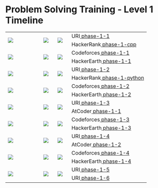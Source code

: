 # Problem Solving Training - Level 1 Timeline

<table>
    <tbody>
        <tr>
<td align="left" width="25%" rowspan=2><img src="https://github.com/cs-MohamedAyman/cs-MohamedAyman/blob/main/100-days/day-01-10.jpg"></img></td>
<td width="10%" rowspan=2><img src="https://github.com/cs-MohamedAyman/Problem-Solving-Training/blob/master/online-judges-logos/uri.jpg"></img></td>
<td width="10%" rowspan=2><img src="https://github.com/cs-MohamedAyman/Problem-Solving-Training/blob/master/online-judges-logos/hackerrank.jpg"></img></td>
<td align="left">URI<a href="https://github.com/cs-MohamedAyman/Problem-Solving-Training/tree/master/level-1/uri/phase-1-1"> phase-1-1</a></td>
        </tr>
        <tr>
<td align="left">HackerRank<a href="https://github.com/cs-MohamedAyman/Problem-Solving-Training/tree/master/level-1/hackerrank/phase-1-cpp"> phase-1-cpp</a></td>
        </tr>
        <tr>
<td align="left" width="25%" rowspan=2><img src="https://github.com/cs-MohamedAyman/cs-MohamedAyman/blob/main/100-days/day-11-20.jpg"></img></td>
<td width="10%" rowspan=2><img src="https://github.com/cs-MohamedAyman/Problem-Solving-Training/blob/master/online-judges-logos/codeforces.jpg"></img></td>
<td width="10%" rowspan=2><img src="https://github.com/cs-MohamedAyman/Problem-Solving-Training/blob/master/online-judges-logos/hackerearth.jpg"></img></td>
<td align="left">Codeforces<a href="https://github.com/cs-MohamedAyman/Problem-Solving-Training/tree/master/level-1/codeforces/phase-1-1"> phase-1-1</a></td>
        </tr>
        <tr>
<td align="left">HackerEarth<a href="https://github.com/cs-MohamedAyman/Problem-Solving-Training/tree/master/level-1/hackerearth/phase-1-1"> phase-1-1</a></td>
        </tr>
        <tr>
<td align="left" width="25%" rowspan=2><img src="https://github.com/cs-MohamedAyman/cs-MohamedAyman/blob/main/100-days/day-21-30.jpg"></img></td>
<td width="10%" rowspan=2><img src="https://github.com/cs-MohamedAyman/Problem-Solving-Training/blob/master/online-judges-logos/uri.jpg"></img></td>
<td width="10%" rowspan=2><img src="https://github.com/cs-MohamedAyman/Problem-Solving-Training/blob/master/online-judges-logos/hackerrank.jpg"></img></td>
<td align="left">URI<a href="https://github.com/cs-MohamedAyman/Problem-Solving-Training/tree/master/level-1/uri/phase-1-2"> phase-1-2</a></td>
        </tr>
        <tr>
<td align="left">HackerRank<a href="https://github.com/cs-MohamedAyman/Problem-Solving-Training/tree/master/level-1/hackerrank/phase-1-python"> phase-1-python</a></td>
        </tr>
        <tr>
<td align="left" width="25%" rowspan=2><img src="https://github.com/cs-MohamedAyman/cs-MohamedAyman/blob/main/100-days/day-31-40.jpg"></img></td>
<td width="10%" rowspan=2><img src="https://github.com/cs-MohamedAyman/Problem-Solving-Training/blob/master/online-judges-logos/codeforces.jpg"></img></td>
<td width="10%" rowspan=2><img src="https://github.com/cs-MohamedAyman/Problem-Solving-Training/blob/master/online-judges-logos/hackerearth.jpg"></img></td>
<td align="left">Codeforces<a href="https://github.com/cs-MohamedAyman/Problem-Solving-Training/tree/master/level-1/codeforces/phase-1-2"> phase-1-2</a></td>
        </tr>
        <tr>
<td align="left">HackerEarth<a href="https://github.com/cs-MohamedAyman/Problem-Solving-Training/tree/master/level-1/hackerearth/phase-1-2"> phase-1-2</a></td>
        </tr>
        <tr>
<td align="left" width="25%" rowspan=2><img src="https://github.com/cs-MohamedAyman/cs-MohamedAyman/blob/main/100-days/day-41-50.jpg"></img></td>
<td width="10%" rowspan=2><img src="https://github.com/cs-MohamedAyman/Problem-Solving-Training/blob/master/online-judges-logos/uri.jpg"></img></td>
<td width="10%" rowspan=2><img src="https://github.com/cs-MohamedAyman/Problem-Solving-Training/blob/master/online-judges-logos/atcoder.jpg"></img></td>
<td align="left">URI<a href="https://github.com/cs-MohamedAyman/Problem-Solving-Training/tree/master/level-1/uri/phase-1-3"> phase-1-3</a></td>
        </tr>
        <tr>
<td align="left">AtCoder<a href="https://github.com/cs-MohamedAyman/Problem-Solving-Training/tree/master/level-1/atcoder/phase-1-1"> phase-1-1</a></td>
        </tr>
        <tr>
<td align="left" width="25%" rowspan=2><img src="https://github.com/cs-MohamedAyman/cs-MohamedAyman/blob/main/100-days/day-51-60.jpg"></img></td>
<td width="10%" rowspan=2><img src="https://github.com/cs-MohamedAyman/Problem-Solving-Training/blob/master/online-judges-logos/codeforces.jpg"></img></td>
<td width="10%" rowspan=2><img src="https://github.com/cs-MohamedAyman/Problem-Solving-Training/blob/master/online-judges-logos/hackerearth.jpg"></img></td>
<td align="left">Codeforces<a href="https://github.com/cs-MohamedAyman/Problem-Solving-Training/tree/master/level-1/codeforces/phase-1-3"> phase-1-3</a></td>
        </tr>
        <tr>
<td align="left">HackerEarth<a href="https://github.com/cs-MohamedAyman/Problem-Solving-Training/tree/master/level-1/hackerearth/phase-1-3"> phase-1-3</a></td>
        </tr>
        <tr>
<td align="left" width="25%" rowspan=2><img src="https://github.com/cs-MohamedAyman/cs-MohamedAyman/blob/main/100-days/day-61-70.jpg"></img></td>
<td width="10%" rowspan=2><img src="https://github.com/cs-MohamedAyman/Problem-Solving-Training/blob/master/online-judges-logos/uri.jpg"></img></td>
<td width="10%" rowspan=2><img src="https://github.com/cs-MohamedAyman/Problem-Solving-Training/blob/master/online-judges-logos/atcoder.jpg"></img></td>
<td align="left">URI<a href="https://github.com/cs-MohamedAyman/Problem-Solving-Training/tree/master/level-1/uri/phase-1-4"> phase-1-4</a></td>
        </tr>
        <tr>
<td align="left">AtCoder<a href="https://github.com/cs-MohamedAyman/Problem-Solving-Training/tree/master/level-1/atcoder/phase-1-2"> phase-1-2</a></td>
        </tr>
        <tr>
<td align="left" width="25%" rowspan=2><img src="https://github.com/cs-MohamedAyman/cs-MohamedAyman/blob/main/100-days/day-71-80.jpg"></img></td>
<td width="10%" rowspan=2><img src="https://github.com/cs-MohamedAyman/Problem-Solving-Training/blob/master/online-judges-logos/codeforces.jpg"></img></td>
<td width="10%" rowspan=2><img src="https://github.com/cs-MohamedAyman/Problem-Solving-Training/blob/master/online-judges-logos/hackerearth.jpg"></img></td>
<td align="left">Codeforces<a href="https://github.com/cs-MohamedAyman/Problem-Solving-Training/tree/master/level-1/codeforces/phase-1-4"> phase-1-4</a></td>
        </tr>
        <tr>
<td align="left">HackerEarth<a href="https://github.com/cs-MohamedAyman/Problem-Solving-Training/tree/master/level-1/hackerearth/phase-1-4"> phase-1-4</a></td>
        </tr>
        <tr>
<td align="left" width="25%" rowspan=2><img src="https://github.com/cs-MohamedAyman/cs-MohamedAyman/blob/main/100-days/day-81-90.jpg"></img></td>
<td width="10%" rowspan=2><img src="https://github.com/cs-MohamedAyman/Problem-Solving-Training/blob/master/online-judges-logos/uri.jpg"></img></td>
<td width="10%" rowspan=2><img src="https://github.com/cs-MohamedAyman/Problem-Solving-Training/blob/master/online-judges-logos/uri.jpg"></img></td>
<td align="left">URI<a href="https://github.com/cs-MohamedAyman/Problem-Solving-Training/tree/master/level-1/uri/phase-1-5"> phase-1-5</a></td>
        </tr>
        <tr>
<td align="left">URI<a href="https://github.com/cs-MohamedAyman/Problem-Solving-Training/tree/master/level-1/uri/phase-1-6"> phase-1-6</a></td>
        </tr>
    </tbody>
</table>
